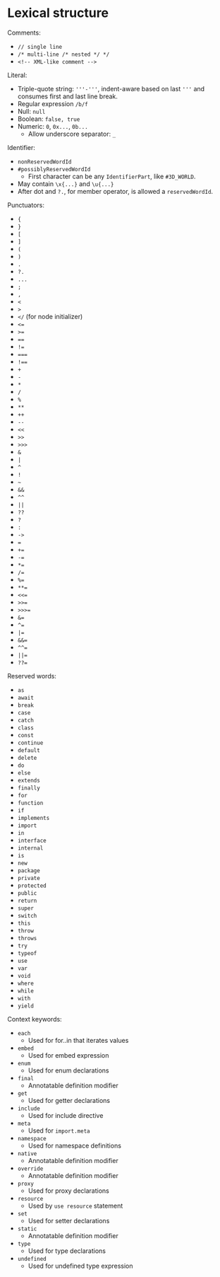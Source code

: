 # Lexical structure

Comments:

- `// single line`
- `/* multi-line /* nested */ */`
- `<!-- XML-like comment -->`

Literal:

- Triple-quote string: `'''-'''`, indent-aware based on last `'''` and consumes first and last line break.
- Regular expression `/b/f`
- Null: `null`
- Boolean: `false, true`
- Numeric: `0`, `0x...`, `0b...`
  - Allow underscore separator: `_`

Identifier:

- `nonReservedWordId`
- `#possiblyReservedWordId`
  - First character can be any `IdentifierPart`, like `#3D_WORLD`.
- May contain `\x{...}` and `\u{...}`
- After dot and `?.`, for member operator, is allowed a `reservedWordId`.

Punctuators:

- `{`
- `}`
- `[`
- `]`
- `(`
- `)`
- `.`
- `?.`
- `...`
- `;`
- `,`
- `<`
- `>`
- `</` (for node initializer)
- `<=`
- `>=`
- `==`
- `!=`
- `===`
- `!==`
- `+`
- `-`
- `*`
- `/`
- `%`
- `**`
- `++`
- `--`
- `<<`
- `>>`
- `>>>`
- `&`
- `|`
- `^`
- `!`
- `~`
- `&&`
- `^^`
- `||`
- `??`
- `?`
- `:`
- `->`
- `=`
- `+=`
- `-=`
- `*=`
- `/=`
- `%=`
- `**=`
- `<<=`
- `>>=`
- `>>>=`
- `&=`
- `^=`
- `|=`
- `&&=`
- `^^=`
- `||=`
- `??=`

Reserved words:

- `as`
- `await`
- `break`
- `case`
- `catch`
- `class`
- `const`
- `continue`
- `default`
- `delete`
- `do`
- `else`
- `extends`
- `finally`
- `for`
- `function`
- `if`
- `implements` 
- `import`
- `in`
- `interface`
- `internal`
- `is`
- `new`
- `package`
- `private`
- `protected`
- `public`
- `return`
- `super`
- `switch`
- `this`
- `throw`
- `throws`
- `try`
- `typeof`
- `use`
- `var`
- `void`
- `where`
- `while`
- `with`
- `yield`

Context keywords:

- `each`
  - Used for for..in that iterates values
- `embed`
  - Used for embed expression
- `enum`
  - Used for enum declarations
- `final`
  - Annotatable definition modifier
- `get`
  - Used for getter declarations
- `include`
  - Used for include directive
- `meta`
  - Used for `import.meta`
- `namespace`
  - Used for namespace definitions
- `native`
  - Annotatable definition modifier
- `override`
  - Annotatable definition modifier
- `proxy`
  - Used for proxy declarations
- `resource`
  - Used by `use resource` statement
- `set`
  - Used for setter declarations
- `static`
  - Annotatable definition modifier
- `type`
  - Used for type declarations
- `undefined`
  - Used for undefined type expression